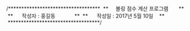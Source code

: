 /***********************************
 **     볼링 점수 계산 프로그램       **
 **      작성자 : 홍길동             **
 **      작성일 : 2017년 5월 10일    **
 ***********************************/
